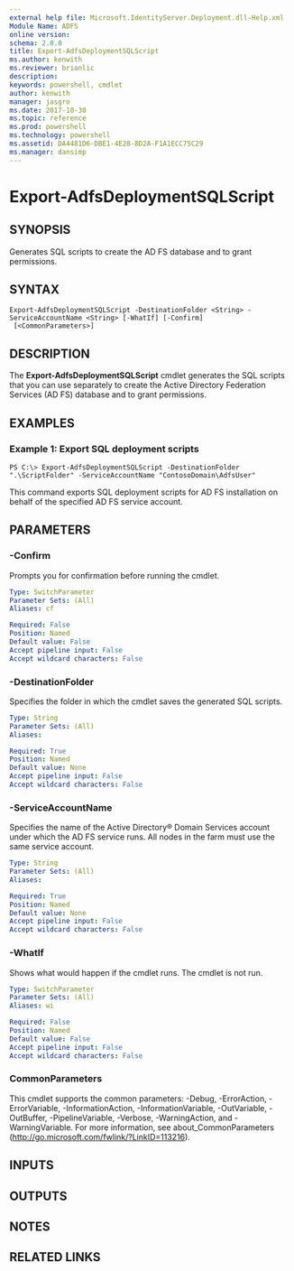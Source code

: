 ```yaml
---
external help file: Microsoft.IdentityServer.Deployment.dll-Help.xml
Module Name: ADFS
online version: 
schema: 2.0.0
title: Export-AdfsDeploymentSQLScript
ms.author: kenwith
ms.reviewer: brianlic
description: 
keywords: powershell, cmdlet
author: kenwith
manager: jasgro
ms.date: 2017-10-30
ms.topic: reference
ms.prod: powershell
ms.technology: powershell
ms.assetid: DA4481D6-DBE1-4E28-8D2A-F1A1ECC75C29
ms.manager: dansimp
---
```


# Export-AdfsDeploymentSQLScript

## SYNOPSIS
Generates SQL scripts to create the AD FS database and to grant permissions.

## SYNTAX

```
Export-AdfsDeploymentSQLScript -DestinationFolder <String> -ServiceAccountName <String> [-WhatIf] [-Confirm]
 [<CommonParameters>]
```

## DESCRIPTION
The **Export-AdfsDeploymentSQLScript** cmdlet generates the SQL scripts that you can use separately to create the Active Directory Federation Services (AD FS) database and to grant permissions.

## EXAMPLES

### Example 1: Export SQL deployment scripts
```
PS C:\> Export-AdfsDeploymentSQLScript -DestinationFolder ".\ScriptFolder" -ServiceAccountName "ContosoDomain\AdfsUser"
```

This command exports SQL deployment scripts for AD FS installation on behalf of the specified AD FS service account.

## PARAMETERS

### -Confirm
Prompts you for confirmation before running the cmdlet.

```yaml
Type: SwitchParameter
Parameter Sets: (All)
Aliases: cf

Required: False
Position: Named
Default value: False
Accept pipeline input: False
Accept wildcard characters: False
```

### -DestinationFolder
Specifies the folder in which the cmdlet saves the generated SQL scripts.

```yaml
Type: String
Parameter Sets: (All)
Aliases: 

Required: True
Position: Named
Default value: None
Accept pipeline input: False
Accept wildcard characters: False
```

### -ServiceAccountName
Specifies the name of the Active Directory® Domain Services account under which the AD FS service runs. 
All nodes in the farm must use the same service account.

```yaml
Type: String
Parameter Sets: (All)
Aliases: 

Required: True
Position: Named
Default value: None
Accept pipeline input: False
Accept wildcard characters: False
```

### -WhatIf
Shows what would happen if the cmdlet runs.
The cmdlet is not run.

```yaml
Type: SwitchParameter
Parameter Sets: (All)
Aliases: wi

Required: False
Position: Named
Default value: False
Accept pipeline input: False
Accept wildcard characters: False
```

### CommonParameters
This cmdlet supports the common parameters: -Debug, -ErrorAction, -ErrorVariable, -InformationAction, -InformationVariable, -OutVariable, -OutBuffer, -PipelineVariable, -Verbose, -WarningAction, and -WarningVariable. For more information, see about_CommonParameters (http://go.microsoft.com/fwlink/?LinkID=113216).

## INPUTS

## OUTPUTS

## NOTES

## RELATED LINKS

